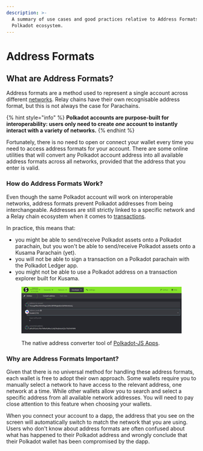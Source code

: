 ```yaml
---
description: >-
  A summary of use cases and good practices relative to Address Formats in the
  Polkadot ecosystem.
---
```


# Address Formats

## What are Address Formats?

Address formats are a method used to represent a single account across different [networks](../5.regulations/networks/). Relay chains have their own recognisable address format, but this is not always the case for Parachains.&#x20;

{% hint style="info" %}
**Polkadot accounts are purpose-built for interoperability: users only need to create **_**one**_** account to instantly interact with a variety of networks.**&#x20;
{% endhint %}

Fortunately, there is no need to open or connect your wallet every time you need to access address formats for your account. There are some online utilities that will convert any Polkadot account address into all available address formats across all networks, provided that the address that you enter is valid.



### How do Address Formats Work?

Even though the same Polkadot account will work on interoperable networks, address formats prevent Polkadot addresses from being interchangeable. Addresses are still strictly linked to a specific network and a Relay chain ecosystem when it comes to [transactions](../3.operations/).

In practice, this means that:

* you might be able to send/receive Polkadot assets onto a Polkadot parachain, but you won't be able to send/receive Polkadot assets onto a Kusama Parachain (yet).&#x20;
* you will not be able to sign a transaction on a Polkadot parachain with the Polkadot Ledger app.
* you might not be able to use a Polkadot address on a transaction explorer built for Kusama.

<figure><img src="../../.gitbook/assets/A_AFPJS.JPG" alt="Address converted tool of Polkadot-JS Apps."><figcaption><p>The native address converter tool of <a href="https://polkadot.js.org/apps/?rpc=wss%3A%2F%2Fsys.dotters.network%2Fstatemint#/utilities">Polkadot-JS Apps</a>.</p></figcaption></figure>



### Why are Address Formats Important?

Given that there is no universal method for handling these address formats, each wallet is free to adopt their own approach. Some wallets require you to manually select a network to have access to the relevant address, one network at a time. While other wallets allow you to search and select a specific address from all available network addresses. You will need to pay close attention to this feature when choosing your wallets.

When you connect your account to a dapp, the address that you see on the screen will automatically switch to match the network that you are using. Users who don't know about address formats are often confused about what has happened to their Polkadot address and wrongly conclude that their Polkadot wallet has been compromised by the dapp.

